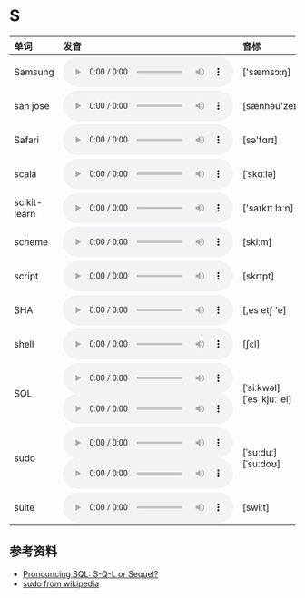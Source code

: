 
# S

| 单词  | 发音 | 音标 |
| :-- | :-- | :-- |
| Samsung | <audio :src="$withBase('/audio/Samsung.mp3')" controls="controls" controlslist="nodownload"></audio> | ['sæmsɔ:ŋ] |
| san jose | <audio :src="$withBase('/audio/san%20jose.mp3')" controls="controls" controlslist="nodownload"></audio> | [sænhəu'zeɪ] |
| Safari | <audio :src="$withBase('/audio/Safari.mp3')" controls="controls" controlslist="nodownload"></audio> | [sə'fɑrɪ] |
| scala | <audio :src="$withBase('/audio/scala.mp3')" controls="controls" controlslist="nodownload"></audio> | [ˈskɑːlə] |
| scikit-learn | <audio :src="$withBase('/audio/scikit-learn.mp3')" controls="controls" controlslist="nodownload"></audio> | ['saɪkɪt lɜːn] |
| scheme | <audio :src="$withBase('/audio/scheme.mp3')" controls="controls" controlslist="nodownload"></audio> | [skiːm] |
| script | <audio :src="$withBase('/audio/script.mp3')" controls="controls" controlslist="nodownload"></audio> | [skrɪpt] |
| SHA | <audio :src="$withBase('/audio/SHA.mp3')" controls="controls" controlslist="nodownload"></audio> | [,es etʃ 'e] |
| shell | <audio :src="$withBase('/audio/shell.mp3')" controls="controls" controlslist="nodownload"></audio> | [ʃɛl] |
| SQL | <audio :src="$withBase('/audio/SQL-0.mp3')" controls="controls" controlslist="nodownload"></audio><br/><audio :src="$withBase('/audio/SQL-1.mp3')" controls="controls" controlslist="nodownload"></audio> | [ˈsiːkwəl]<br/>[ˈes ˈkjuː ˈel] |
| sudo | <audio :src="$withBase('/audio/sudo-0.mp3')" controls="controls" controlslist="nodownload"></audio><br/><audio :src="$withBase('/audio/sudo-1.mp3')" controls="controls" controlslist="nodownload"></audio> | [ˈsuːduː]<br/>[ˈsuːdoʊ] |
| suite | <audio :src="$withBase('/audio/suite.mp3')" controls="controls" controlslist="nodownload"></audio> | [swiːt] |

## 参考资料

- [Pronouncing SQL: S-Q-L or Sequel?](http://patorjk.com/blog/2012/01/26/pronouncing-sql-s-q-l-or-sequel/)
- [sudo from wikipedia](https://en.wikipedia.org/wiki/Sudo)
